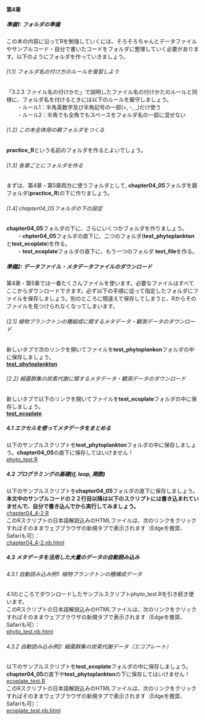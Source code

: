 #### 第4章

##### <b>準備1: フォルダの準備</b>
この本の内容に沿ってRを勉強していくには、そろそろちゃんとデータファイルやサンプルコード・自分で書いたコードをフォルダに整理していく必要があります。以下のようにフォルダを作っていきましょう。

###### [1.1] フォルダ名の付け方のルールを復習しよう
「3.2.3 ファイル名の付けかた」で説明したファイル名の付けかたのルールと同様に、フォルダ名を付けるときには以下のルールを厳守しましょう。<br>
　　・ルール1：半角英数字及び半角記号の一部(=, -, _)だけ使う<br>
　　・ルール2：半角でも全角でもスペースをフォルダ名の一部に混ぜない<br>

###### [1.2] この本全体用の親フォルダをつくる
<b>practice_R</b>という名前のフォルダを作るとよいでしょう。

###### [1.3] 各章ごとにフォルダを作る
まずは、第4章・第5章両方に使うフォルダとして, <b>chapter04_05</b>フォルダを親フォルダ(<b>practice_R</b>)の下に作りましょう。

###### [1.4] chapter04_05フォルダの下の設定
<b>chapter04_05</b>フォルダの下に、さらにいくつかフォルダを作りましょう。<br>
　　・<b>chpter04_05</b>フォルダの直下に、二つのフォルダ(<b>test_phytoplankton</b>と<b>test_ecoplate</b>)を作る。<br>
　　・<b>test_ecoplate</b>フォルダの直下に、もう一つのフォルダ <b>text_file</b>を作る。<br>

##### <b>準備2: データファイル・メタデータファイルのダウンロード</b>
第4章・第5章では一番たくさんファイルを使います。必要なファイルはすべてここからダウンロードできます。必ず以下の手順に従って指定したフォルダにファイルを保存しましょう。別のところに間違えて保存してしまうと、Rからそのファイルを見つけられなくなってしまいます。

###### [2.1] 植物プランクトンの種組成に関するメタデータ・観測データのダウンロード
新しいタブで次のリンクを開いてファイルを<b>test_phytoplankon</b>フォルダの中に保存しましょう。<br>
<a href="./test_phytoplankton/" rel="noopener noreferrer"><b>test_phytoplankton</b></a><br>
###### [2.2] 細菌群集の炭素代謝に関するメタデータ・観測データのダウンロード
新しいタブで以下のリンクを開いてファイルを<b>test_ecoplate</b>フォルダの中に保存しましょう。<br>
<a href="./test_ecoplate/"  rel="noopener noreferrer"><b>test_ecoplate</b></a>

##### <b>4.1 エクセルを使ってメタデータをまとめる</b>
以下のサンプルスクリプトを<b>test_phytoplankton</b>フォルダの中に保存しましょう。<b>chapter04_05</b>の直下に保存してはいけません！<br>
[phyto_test.R](./test_phytoplankton/phyto_test.R)

##### <b>4.2 プログラミングの基礎(if, loop, 関数)</b>
以下のサンプルスクリプトを<b>chapter04_05</b>フォルダの直下に保存しましょう。<b>本文中のサンプルコードの２２行目以降は以下のスクリプトには書き込まれていませんで、自分で書き込んでから実行してみましょう。</b><br>
[chapter04_4-2.R](./chapter04_4-2.R) <br>
このRスクリプトの日本語解説込みのHTMLファイルは、次のリンクをクリックすればそのままウェブブラウザの新規タブで表示されます（Edgeを推奨、Safariも可）：<br>
<a href="./chapter04_4-2.nb.html" target="_blank" rel="noopener noreferrer">chapter04_4-2.nb.html</a><br>

##### <b>4.3 メタデータを活用した大量のデータの自動読み込み</b>
###### 4.3.1 自動読み込み例1: 植物プランクトンの種構成データ
4.1のところでダウンロードしたサンプルスクリプトphyto_test.Rを引き続き使います。<br>
このRスクリプトの日本語解説込みのHTMLファイルは、次のリンクをクリックすればそのままウェブブラウザの新規タブで表示されます（Edgeを推奨、Safariも可）：<br>
<a href="./test_phytoplankton/phyto_test.nb.html" target="_blank" rel="noopener noreferrer">phyto_test.nb.html</a><br>

###### 4.3.2 自動読み込み例2: 細菌群集の炭素代謝データ（エコプレート）
以下のサンプルスクリプトを<b>test_ecoplate</b>フォルダの中に保存しましょう。<b>chapter04_05</b>の直下や<b>test_phytoplankton</b>の下に保存してはいけません！<br>
[ecoplate_test.R](./test_ecoplate/ecoplate_test.R)<br>
このRスクリプトの日本語解説込みのHTMLファイルは、次のリンクをクリックすればそのままウェブブラウザの新規タブで表示されます（Edgeを推奨、Safariも可）：<br>
<a href="./test_ecoplate/ecoplate_test.nb.html" target="_blank" rel="noopener noreferrer">ecoplate_test.nb.html</a><br>




